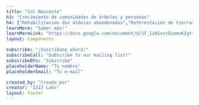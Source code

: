 ```yaml
---
title: "Sol Nascente"
h3: "Crecimiento de comunidades de árboles y personas"
h4: ["Rehabilitación das aldeias abandonadas","Reforestación de tierras degradadas","Revitalizando las economías locales"]
learnMore: "Saber más!"
learnMoreLink: "https://docs.google.com/document/d/1F_1iHSxccOiomuKZgttQbCwN316sMzGyLqXIw6Xz9c4"
layout: components

subscribe: "¡Suscríbase ahora!"
subscribeCall: "Subscribe to our mailing list!"
subscribeBtn: "Subscribe"
placeholderName: "Tu nombre"
placeholderEmail: "Tu e-mail"

created_by: "Creado por"
creator: "1313 Labs"
layout: footer
---
```

